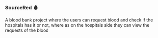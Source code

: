 ### SourceRed 🩸
A blood bank project where the users can request blood and check if the hospitals has it or not, where as on the hospitals side they can view the requests of the blood
